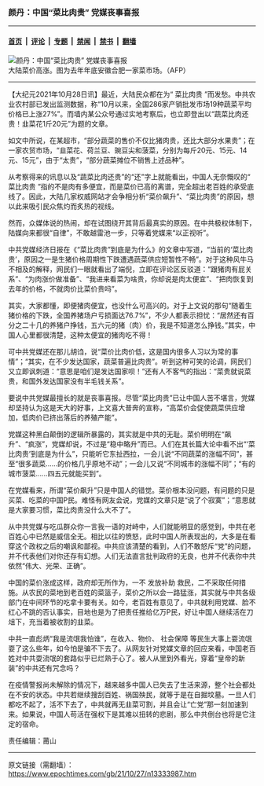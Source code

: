 ### 颜丹：中国“菜比肉贵” 党媒丧事喜报

---

#### [首页](../../../..?n13333987) &nbsp;|&nbsp; [评论](../../../../../epoch-comment?n13333987) &nbsp;|&nbsp; [专题](../../../../../epoch-special?n13333987) &nbsp;|&nbsp; [禁闻](../../../../../epoch-news?n13333987) &nbsp;|&nbsp; [禁书](../../../../../books?n13333987) &nbsp;|&nbsp; [翻墙](https://github.com/gfw-breaker/nogfw/blob/master/README.md?n13333987)


<div><img alt="颜丹：中国“菜比肉贵” 党媒丧事喜报" class="attachment-djy_600_400 size-djy_600_400 wp-post-image" src="https://i.epochtimes.com/assets/uploads/2011/01/1101051538591959-600x400.jpg"/>
<div class="caption">
 大陆菜价高涨。图为去年年底安徽合肥一家菜市场。（AFP）
</div></div><hr/><div class="post_content" id="artbody" itemprop="articleBody">
 <!-- article content begin -->
 <p>
  【大纪元2021年10月28日讯】最近，大陆民众都在为“
  <ok href="https://www.epochtimes.com/gb/tag/%E8%8F%9C%E6%AF%94%E8%82%89%E8%B4%B5.html">
   菜比肉贵
  </ok>
  ”而发愁。中共农业农村部已发出监测数据，称“10月以来，全国286家产销批发市场19种蔬菜平均价格已上涨27%”。而墙内某公众号通过实地考察后，也立即登出以“蔬菜比肉还贵！韭菜花1斤20元”为题的文章。
 </p>
 <p>
  如文中所说，在某超市，“部分蔬菜的售价不仅比猪肉贵，还比大部分水果贵”；在一家农贸市场，“韭菜花、荷兰豆、豌豆尖和菠菜，分别为每斤20元、15元、14元、15元”，由于“太贵”，“部分蔬菜摊位不销售上述品种”。
 </p>
 <p>
  从考察得来的讯息以及“蔬菜比肉还贵”的“还”字上就能看出，中国人无奈慨叹的“
  <ok href="https://www.epochtimes.com/gb/tag/%E8%8F%9C%E6%AF%94%E8%82%89%E8%B4%B5.html">
   菜比肉贵
  </ok>
  ”指的不是肉有多便宜，而是菜价已高的离谱，完全超出老百姓的承受底线了。因此，大陆几家权威网站才会争相分析“菜价飙升”、“菜比肉贵”的原因，想以此来吸引民众焦灼而炙热的视线。
 </p>
 <p>
  然而，众媒体说的热闹，却在试图绕开其背后最真实的原因。在中共极权体制下，陆媒向来都很“自律”，不敢越雷池一步，只等着党媒来“以正视听”。
 </p>
 <p>
  中共党媒经济日报在《“菜比肉贵”到底是为什么》的文章中写道，“当前的‘菜比肉贵’，原因之一是生猪价格周期性下跌遭遇蔬菜供应短暂性不畅”。对于这种风牛马不相及的解释，网民们一眼就看出了端倪，立即在评论区反驳道：“跟猪肉有屁关系”、“为肉涨价做准备”、“我进来看菜为啥贵，你却说是肉太便宜”、“把肉恢复到去年的价格，不就肉价比菜价贵吗”。
 </p>
 <p>
  其实，大家都懂，即便猪肉便宜，也没什么可高兴的。对于上文说的那句“随着生猪价格的下跌，全国养猪场户亏损面达76.7%”，不少人都表示担忧：“居然还有百分之二十几的养猪户挣钱，五六元的猪（肉）价，我是不知道怎么挣钱。”其实，中国人心里都很清楚，这种太便宜的猪肉吃不得！
 </p>
 <p>
  可中共党媒还在那儿胡诌，说“菜价比肉价低，这是国内很多人习以为常的事情”；“其实，在不少发达国家，蔬菜普遍比肉贵”。听到这种可笑的论调，网民们又立即讽刺道：“意思是咱们是发达国家呗！”还有人不客气的指出：“菜贵就说菜贵，和国外发达国家没有半毛钱关系”。
 </p>
 <p>
  要说中共党媒最擅长的就是丧事喜报。尽管“菜比肉贵”已让中国人苦不堪言，党媒却坚持认为这是天大的好事，上文喜大普奔的宣称，“高菜价会促使蔬菜供应增加，低肉价已挤出落后的养殖产能”。
 </p>
 <p>
  党媒这种黑白颠倒的逻辑所暴露的，其实就是中共的无耻。菜价明明在“飙升”、“疯涨”，党媒却说，不过是“稳中略升”而已。人们在其长篇大论中看不出“‘菜比肉贵’到底是为什么”，只能听它东扯西拉，一会儿说“不同蔬菜的涨幅不同”，甚至“很多蔬菜……的价格几乎原地不动”；一会儿又说“不同城市的涨幅不同”；“有的城市菠菜……四五元就能买到”。
 </p>
 <p>
  在党媒看来，所谓“菜价飙升”只是中国人的错觉。菜价根本没问题，有问题的只是买菜、吃菜的中国P民。难怪有网友会说，党媒的文章只是“说了个寂寞”；“意思就是大家要习惯，菜比肉贵没什么大不了”。
 </p>
 <p>
  从中共党媒与吃瓜群众你一言我一语的对峙中，人们就能明显的感觉到，中共在老百姓心中已然是威信全无。相比以往的愤怒，此时中国人所表现出的，大多是在看穿这个政权之后的嘲讽和鄙视。中共应该清楚的看到，人们不敢怒斥“党”的问题，并不代表他们对你还存有幻想。人们无法直言批判政府的无良，也并不代表你中共依然“伟大、光荣、正确”。
 </p>
 <p>
  中国的菜价涨成这样，政府却无所作为，一不
  <ok href="https://www.epochtimes.com/gb/tag/%E5%8F%91%E6%94%BE%E8%A1%A5%E5%8A%A9.html">
   发放补助
  </ok>
  救民，二不采取任何措施。从农民的菜地到老百姓的菜篮子，菜价之所以会一路猛涨，其实就与中共各级部门在中间环节的吃拿卡要有关。如今，老百姓有意见了，中共就利用党媒、脸不红心不跳的否认事实，目地也是为了把责任推给亿万P民，好让中国人继续活在刀俎下，充当着被收割的韭菜。
 </p>
 <p>
  中共一直彪炳“我是流氓我怕谁”，在收入、物价、
  <ok href="https://www.epochtimes.com/gb/tag/%E7%A4%BE%E4%BC%9A%E4%BF%9D%E9%9A%9C.html">
   社会保障
  </ok>
  等民生大事上耍流氓耍了这么些年，如今怕是骗不下去了。从网友针对党媒文章的回应来看，中国老百姓对中共耍流氓的套路似乎已烂熟于心了。被人从里到外看光，穿着“皇帝的新装”的中共还有咒念吗？
 </p>
 <p>
  在疫情警报尚未解除的情况下，越来越多中国人已失去了生活来源，整个社会都处在不安的状态。中共若继续搜刮百姓、祸国殃民，就等于是在自掘坟墓。一旦人们都吃不起了，活不下去了，中共就再无韭菜可割，并且会让“亡党”那一刻加速到来。如果说，中国人苟活在强权下是其难以扭转的悲剧，那么中共倒台也将是它注定的宿命。
 </p>
 <p>
  责任编辑：莆山
 </p>
 <!-- article content end -->
 <div id="below_article_ad">
 </div>
</div>


---

原文链接（需翻墙）：https://www.epochtimes.com/gb/21/10/27/n13333987.htm